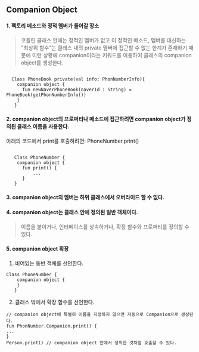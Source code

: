 ## Companion Object

#### 1. 팩토리 메소드와 정적 멤버가 들어갈 장소
>코틀린 클래스 안에는 정적인 멤버가 없고 이 정적인 메소드, 멤버를 대신하는 "최상위 함수"는 클래스 내의 private 멤버에 접근할 수 없는 한계가 존재하기 때문에 이런 상황에 companion이라는 키워드를 이용하여 클래스의 companion object를 생성한다. 
<pre><code>
  Class PhoneBook private(val info: PhonNumberInfo){
    companion object {
      fun newNaverPhoneBook(naverId : String) = PhoneBook(getPhonNumberInfo())
    }
   }
</code></pre>

#### 2. companion object의 프로퍼티나 메소드에 접근하려면 companion object가 정의된 클래스 이름을 사용한다.</br>
아래의 코드에서 print를 호출하려면: PhoneNumber.print() 

<pre><code>
   Class PhoneNumber {
    companion object {
      fun print() {
          ...
      }
   }
</code></pre>

#### 3. companion object의 멤버는 하위 클래스에서 오버라이드 할 수 없다.

#### 4. companion object는 클래스 안에 정의된 일반 객체이다.
> 이름을 붙이거나, 인터페이스를 상속하거나, 확장 함수와 프로퍼티를 정의할 수 있다. 

#### 5. companion object 확장 

1. 비어있는 동반 객체를 선언한다.
<pre><code>Class PhoneNumber {
    companion object {
    } 
   }
</code></pre>

2. 클래스 밖에서 확장 함수를 선언한다.
<pre><code>// companion object에 특별히 이름을 지정하지 않으면 자동으로 Companion으로 생성된다.
fun PhonNumber.Companion.print() {
...
}
Person.print() // companion object 안에서 정의한 것처럼 호출할 수 있다.
</code></pre>
